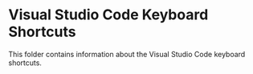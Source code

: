 # Visual Studio Code Keyboard Shortcuts <!-- omit from toc -->

This folder contains information about the Visual Studio Code keyboard shortcuts.  
